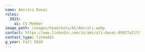 ```yaml
---
name: Amirali Danai
roles:
  2023:
    ai: CV Member
image_path: /images/headshots/AI/Amirali.webp
contact: https://www.linkedin.com/in/amirali-danai-89977a217/
contact_type: linkedIn
g_year: Fall 2026
---
```

